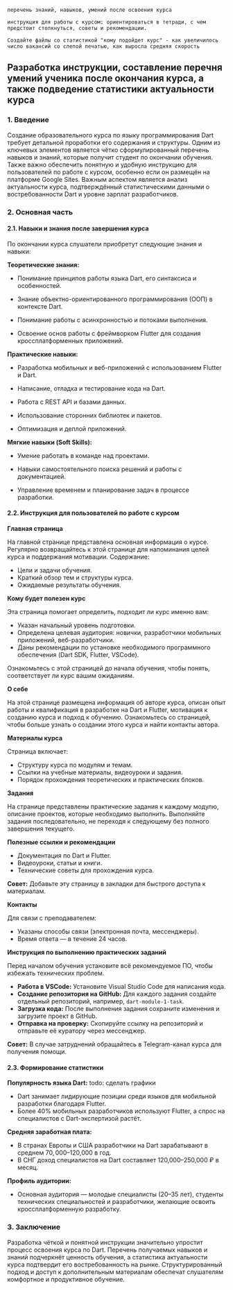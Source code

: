 	перечень знаний, навыков, умений после освоения курса
	
	инструкция для работы с курсом: ориентироваться в тетради, с чем предстоит столкнуться, советы и рекомендации.
	
	Создайте файлы со статистикой "кому подойдет курс" - как увеличилось число вакансий со слепой печатью, как выросла средняя скорость 





## Разработка инструкции, составление перечня умений ученика после окончания курса, а также подведение статистики актуальности курса

### 1. Введение

Создание образовательного курса по языку программирования Dart требует детальной проработки его содержания и структуры. Одним из ключевых элементов является чётко сформулированный перечень навыков и знаний, которые получит студент по окончании обучения. Также важно обеспечить понятную и удобную инструкцию для пользователей по работе с курсом, особенно если он размещён на платформе Google Sites. Важным аспектом является анализ актуальности курса, подтверждённый статистическими данными о востребованности Dart и уровне зарплат разработчиков.

### 2. Основная часть

#### 2.1. Навыки и знания после завершения курса

По окончании курса слушатели приобретут следующие знания и навыки:

**Теоретические знания:**

- Понимание принципов работы языка Dart, его синтаксиса и особенностей.
    
- Знание объектно-ориентированного программирования (ООП) в контексте Dart.
    
- Понимание работы с асинхронностью и потоками выполнения.
    
- Освоение основ работы с фреймворком Flutter для создания кроссплатформенных приложений.
    

**Практические навыки:**

- Разработка мобильных и веб-приложений с использованием Flutter и Dart.
    
- Написание, отладка и тестирование кода на Dart.
    
- Работа с REST API и базами данных.
    
- Использование сторонних библиотек и пакетов.
    
- Оптимизация и деплой приложений.
    

**Мягкие навыки (Soft Skills):**

- Умение работать в команде над проектами.
    
- Навыки самостоятельного поиска решений и работы с документацией.
    
- Управление временем и планирование задач в процессе разработки.

#### 2.2. Инструкция для пользователей по работе с курсом

**Главная страница**

На главной странице представлена основная информация о курсе. Регулярно возвращайтесь к этой странице для напоминания целей курса и поддержания мотивации. Содержание:

- Цели и задачи обучения.
- Краткий обзор тем и структуры курса.
- Ожидаемые результаты обучения.


**Кому будет полезен курс**

Эта страница помогает определить, подходит ли курс именно вам:

- Указан начальный уровень подготовки.
- Определена целевая аудитория: новички, разработчики мобильных приложений, веб-разработчики.
- Даны рекомендации по установке необходимого программного обеспечения (Dart SDK, Flutter, VSCode).

Ознакомьтесь с этой страницей до начала обучения, чтобы понять, соответствует ли курс вашим ожиданиям.

**О себе**

На этой странице размещена информация об авторе курса, описан опыт работы и квалификация в разработке на Dart и Flutter, мотивация к созданию курса и подход к обучению. Ознакомьтесь со страницей, чтобы больше узнать о создании этого курса и найти контакты автора. 

**Материалы курса**

Страница включает:

- Структуру курса по модулям и темам.
- Ссылки на учебные материалы, видеоуроки и задания.
- Порядок прохождения теоретических и практических блоков.


**Задания**

На странице представлены практические задания к каждому модулю, описание проектов, которые необходимо выполнить. Выполняйте задания последовательно, не переходя к следующему без полного завершения текущего.

**Полезные ссылки и рекомендации**

- Документация по Dart и Flutter.
- Видеоуроки, статьи и книги.
- Технические советы для прохождения курса.

**Совет:** Добавьте эту страницу в закладки для быстрого доступа к материалам.

**Контакты**

Для связи с преподавателем:

- Указаны способы связи (электронная почта, мессенджеры).
- Время ответа — в течение 24 часов.


**Инструкция по выполнению практических заданий**

Перед началом обучения установите всё рекомендуемое ПО, чтобы избежать технических проблем.

- **Работа в VSCode:** Установите Visual Studio Code для написания кода.
- **Создание репозитория на GitHub:** Для каждого задания создайте отдельный репозиторий, например, `dart-module-1-task`.
- **Загрузка кода:** После выполнения задания сохраните изменения и загрузите проект в GitHub.
- **Отправка на проверку:** Скопируйте ссылку на репозиторий и отправьте её куратору через мессенджер.

**Совет:** В случае затруднений обращайтесь в Telegram-канал курса для получения помощи.

#### 2.3. Формирование статистики

**Популярность языка Dart:** 
todo: сделать графики

- Dart занимает лидирующие позиции среди языков для мобильной разработки благодаря Flutter.
- Более 40% мобильных разработчиков используют Flutter, а спрос на специалистов с Dart-экспертизой растёт.

**Средняя заработная плата:**

- В странах Европы и США разработчики на Dart зарабатывают в среднем $70,000–$120,000 в год.
- В СНГ доход специалистов на Dart составляет 120,000–250,000 ₽ в месяц.

**Профиль аудитории:**

- Основная аудитория — молодые специалисты (20–35 лет), студенты технических специальностей и разработчики, желающие освоить кроссплатформенную разработку.

### 3. Заключение

Разработка чёткой и понятной инструкции значительно упростит процесс освоения курса по Dart. Перечень получаемых навыков и знаний подчеркнёт ценность обучения, а статистика актуальности курса подтвердит его востребованность на рынке. Структурированный подход и доступ к дополнительным материалам обеспечат слушателям комфортное и продуктивное обучение.